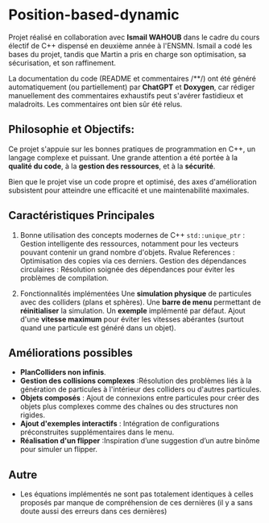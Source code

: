 # Position-based-dynamic
Projet réalisé en collaboration avec **Ismail WAHOUB** dans le cadre du cours électif de C++ dispensé en deuxième année à l'ENSMN. Ismail a codé les bases du projet, tandis que Martin a pris en charge son optimisation, sa sécurisation, et son raffinement.

La documentation du code (README et commentaires /**/) ont été généré automatiquement (ou partiellement) par **ChatGPT** et **Doxygen**, car rédiger manuellement des commentaires exhaustifs peut s'avérer fastidieux et maladroits. Les commentaires ont bien sûr été relus.

## Philosophie et Objectifs:
Ce projet s'appuie sur les bonnes pratiques de programmation en C++, un langage complexe et puissant. Une grande attention a été portée à la **qualité du code**, à la **gestion des ressources**, et à la **sécurité**. 

Bien que le projet vise un code propre et optimisé, des axes d'amélioration subsistent pour atteindre une efficacité et une maintenabilité maximales.

## Caractéristiques Principales
1. Bonne utilisation des concepts modernes de C++
`std::unique_ptr` : Gestion intelligente des ressources, notamment pour les vecteurs pouvant contenir un grand nombre d'objets.
Rvalue References : Optimisation des copies via ces derniers.
Gestion des dépendances circulaires : Résolution soignée des dépendances pour éviter les problèmes de compilation.

2. Fonctionnalités implémentées
Une **simulation physique** de particules avec des colliders (plans et sphères).
Une **barre de menu** permettant de **réinitialiser** la simulation.
Un **exemple** implémenté par défaut.
Ajout d'une **vitesse maximum** pour éviter les vitesses abérantes (surtout quand une particule est généré dans un objet).

## Améliorations possibles

- **PlanColliders non infinis**.
- **Gestion des collisions complexes** :Résolution des problèmes liés à la génération de particules à l'intérieur des colliders ou d'autres particules.
- **Objets composés** : Ajout de connexions entre particules pour créer des objets plus complexes comme des chaînes ou des structures non rigides.
- **Ajout d'exemples interactifs** : Intégration de configurations préconstruites supplémentaires dans le menu.
- **Réalisation d'un flipper** :Inspiration d’une suggestion d’un autre binôme pour simuler un flipper.

## Autre
- Les équations implémentés ne sont pas totalement identiques à celles proposés par manque de compréhension de ces dernières (il y a sans doute aussi des erreurs dans ces dernières)

